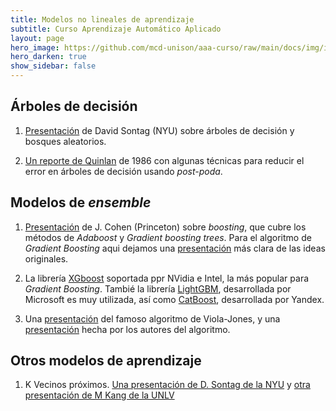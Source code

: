 ```yaml
---
title: Modelos no lineales de aprendizaje 
subtitle: Curso Aprendizaje Automático Aplicado
layout: page
hero_image: https://github.com/mcd-unison/aaa-curso/raw/main/docs/img/intro-banner.jpeg
hero_darken: true
show_sidebar: false
---
```



## Árboles de decisión

1. [Presentación](https://people.csail.mit.edu/dsontag/courses/ml16/slides/lecture11.pdf) de David Sontag (NYU) sobre árboles de decisión y bosques aleatorios.

2. [Un reporte de Quinlan](https://citeseerx.ist.psu.edu/viewdoc/download?doi=10.1.1.18.4267&rep=rep1&type=pdf) de 1986 con algunas técnicas para reducir el error en árboles de decisión usando *post-poda*.

## Modelos de *ensemble*

1. [Presentación](https://scholar.princeton.edu/sites/default/files/bstewart/files/boosting.pdf) de J. Cohen (Princeton) sobre *boosting*, que cubre los métodos de *Adaboost* y *Gradient boosting trees*. Para el algoritmo de *Gradient Boosting* aqui dejamos una [presentación](https://www.ccs.neu.edu/home/vip/teach/MLcourse/4_boosting/slides/gradient_boosting.pdf) más clara de las ideas originales.

2. La librería [XGboost](https://xgboost.ai) soportada ppr NVidia e Intel, la más popular para *Gradient Boosting*. Tambié la librería [LightGBM](https://lightgbm.readthedocs.io), desarrollada por Microsoft es muy utilizada, así como [CatBoost](https://catboost.ai), desarrollada por Yandex.

3. Una [presentación](https://www.cs.ubc.ca/~lowe/425/slides/13-ViolaJones.pdf) del famoso algoritmo de Viola-Jones, y una [presentación](https://www.google.com/url?sa=t&rct=j&q=&esrc=s&source=web&cd=&cad=rja&uact=8&ved=2a[…]a-Jones%2520presentation.ppt&usg=AOvVaw0XtfrKMk_OnA9HawvyZ6vI) hecha por los autores del algoritmo.
   
## Otros modelos de aprendizaje

1. K Vecinos próximos. [Una presentación de D. Sontag de la NYU](https://github.com/mcd-unison/aaa-curso/raw/main/slides/knn-ny.pdf) y [otra presentación de M Kang de la UNLV](https://mkang.faculty.unlv.edu/teaching/CS489_689/05.KNN.pdf)